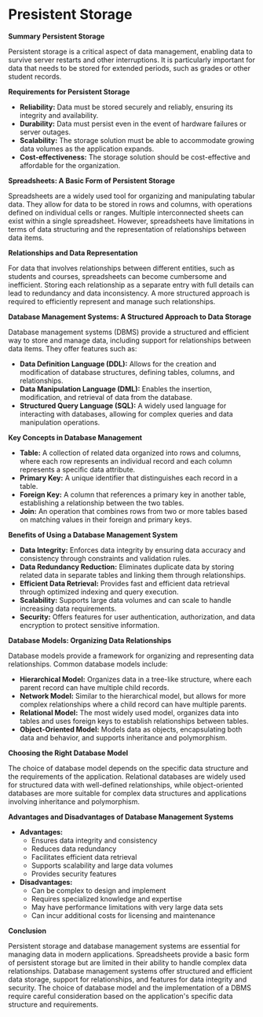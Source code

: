 # Presistent Storage

**Summary**
**Persistent Storage**

Persistent storage is a critical aspect of data management, enabling data to survive server restarts and other interruptions. It is particularly important for data that needs to be stored for extended periods, such as grades or other student records.

**Requirements for Persistent Storage**

* **Reliability:** Data must be stored securely and reliably, ensuring its integrity and availability.
* **Durability:** Data must persist even in the event of hardware failures or server outages.
* **Scalability:** The storage solution must be able to accommodate growing data volumes as the application expands.
* **Cost-effectiveness:** The storage solution should be cost-effective and affordable for the organization.

**Spreadsheets: A Basic Form of Persistent Storage**

Spreadsheets are a widely used tool for organizing and manipulating tabular data. They allow for data to be stored in rows and columns, with operations defined on individual cells or ranges. Multiple interconnected sheets can exist within a single spreadsheet. However, spreadsheets have limitations in terms of data structuring and the representation of relationships between data items.

**Relationships and Data Representation**

For data that involves relationships between different entities, such as students and courses, spreadsheets can become cumbersome and inefficient. Storing each relationship as a separate entry with full details can lead to redundancy and data inconsistency. A more structured approach is required to efficiently represent and manage such relationships.

**Database Management Systems: A Structured Approach to Data Storage**

Database management systems (DBMS) provide a structured and efficient way to store and manage data, including support for relationships between data items. They offer features such as:

* **Data Definition Language (DDL):** Allows for the creation and modification of database structures, defining tables, columns, and relationships.
* **Data Manipulation Language (DML):** Enables the insertion, modification, and retrieval of data from the database.
* **Structured Query Language (SQL):** A widely used language for interacting with databases, allowing for complex queries and data manipulation operations.

**Key Concepts in Database Management**

* **Table:** A collection of related data organized into rows and columns, where each row represents an individual record and each column represents a specific data attribute.
* **Primary Key:** A unique identifier that distinguishes each record in a table.
* **Foreign Key:** A column that references a primary key in another table, establishing a relationship between the two tables.
* **Join:** An operation that combines rows from two or more tables based on matching values in their foreign and primary keys.

**Benefits of Using a Database Management System**

* **Data Integrity:** Enforces data integrity by ensuring data accuracy and consistency through constraints and validation rules.
* **Data Redundancy Reduction:** Eliminates duplicate data by storing related data in separate tables and linking them through relationships.
* **Efficient Data Retrieval:** Provides fast and efficient data retrieval through optimized indexing and query execution.
* **Scalability:** Supports large data volumes and can scale to handle increasing data requirements.
* **Security:** Offers features for user authentication, authorization, and data encryption to protect sensitive information.

**Database Models: Organizing Data Relationships**

Database models provide a framework for organizing and representing data relationships. Common database models include:

* **Hierarchical Model:** Organizes data in a tree-like structure, where each parent record can have multiple child records.
* **Network Model:** Similar to the hierarchical model, but allows for more complex relationships where a child record can have multiple parents.
* **Relational Model:** The most widely used model, organizes data into tables and uses foreign keys to establish relationships between tables.
* **Object-Oriented Model:** Models data as objects, encapsulating both data and behavior, and supports inheritance and polymorphism.

**Choosing the Right Database Model**

The choice of database model depends on the specific data structure and the requirements of the application. Relational databases are widely used for structured data with well-defined relationships, while object-oriented databases are more suitable for complex data structures and applications involving inheritance and polymorphism.

**Advantages and Disadvantages of Database Management Systems**

* **Advantages:**
  * Ensures data integrity and consistency
  * Reduces data redundancy
  * Facilitates efficient data retrieval
  * Supports scalability and large data volumes
  * Provides security features
* **Disadvantages:**
  * Can be complex to design and implement
  * Requires specialized knowledge and expertise
  * May have performance limitations with very large data sets
  * Can incur additional costs for licensing and maintenance

**Conclusion**

Persistent storage and database management systems are essential for managing data in modern applications. Spreadsheets provide a basic form of persistent storage but are limited in their ability to handle complex data relationships. Database management systems offer structured and efficient data storage, support for relationships, and features for data integrity and security. The choice of database model and the implementation of a DBMS require careful consideration based on the application's specific data structure and requirements.
